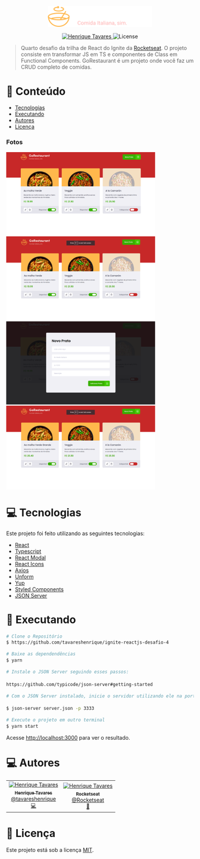 <p align="center">
   <img src="https://raw.githubusercontent.com/tavareshenrique/ignite-reactjs-desafio-4/c5b39adfea9a36d5e797ed3e9c0f9b8e9be52fc9/src/assets/logo.svg" alt="GoRestaurant" width="280"/>
</p>

<p align="center">
   <a href="https://www.linkedin.com/in/tavareshenrique/">
      <img alt="Henrique Tavares" src="https://img.shields.io/badge/-Henrique Tavares-FFB84D?style=flat&logo=Linkedin&logoColor=white" />
   </a>

  <img alt="License" src="https://img.shields.io/badge/license-MIT-FFB84D">
</p>

> Quarto desafio da trilha de React do Ignite da [Rocketseat](https://github.com/Rocketseat). O projeto consiste em transformar JS em TS e componentes de Class em Functional Components. GoRestaurant é um projeto onde você faz um CRUD completo de comidas.

# :pushpin: Conteúdo

- [Tecnologias](#computer-tecnologias)
- [Executando](#construction_worker-executando)
- [Autores](#computer-autores)
- [Licença](#closed_book-licença)

### Fotos

<div>
   <img src="https://raw.githubusercontent.com/tavareshenrique/ignite-reactjs-desafio-4/master/src/assets/previews/preview1.png" width="400px" />
   <img src="https://raw.githubusercontent.com/tavareshenrique/ignite-reactjs-desafio-4/master/src/assets/previews/preview3.gif" width="400px" />
   <img src="https://raw.githubusercontent.com/tavareshenrique/ignite-reactjs-desafio-4/master/src/assets/previews/preview2.png" width="400px" />
   <img src="https://raw.githubusercontent.com/tavareshenrique/ignite-reactjs-desafio-4/master/src/assets/previews/preview4.gif" width="400px" />
</div>

# :computer: Tecnologias

Este projeto foi feito utilizando as seguintes tecnologias:

- [React](https://reactjs.org/)
- [Typescript](https://www.typescriptlang.org/)
- [React Modal](https://github.com/reactjs/react-modal)
- [React Icons](https://react-icons.github.io/react-icons)
- [Axios](https://github.com/axios/axios)
- [Unform](https://github.com/unform/unform)
- [Yup](https://github.com/jquense/yup)
- [Styled Components](https://github.com/styled-components/styled-components)
- [JSON Server](https://github.com/typicode/json-server)

# :construction_worker: Executando

```bash
# Clone o Repositório
$ https://github.com/tavareshenrique/ignite-reactjs-desafio-4
```

```bash
# Baixe as dependendências
$ yarn
```

```bash
# Instale o JSON Server seguindo esses passos:

https://github.com/typicode/json-server#getting-started
```

```bash
# Com o JSON Server instalado, inicie o servidor utilizando ele na porta 3333:

$ json-server server.json -p 3333
```

```bash
# Execute o projeto em outro terminal
$ yarn start
```

Acesse <http://localhost:3000> para ver o resultado.

# :computer: Autores

<table>
  <tr>
    <td align="center">
      <a href="http://github.com/tavareshenrique/">
        <img src="https://avatars1.githubusercontent.com/u/27022914?v=4" width="100px;" alt="Henrique Tavares"/>
        <br />
        <sub>
          <b>Henrique Tavares</b>
        </sub>
       </a>
       <br />
       <a href="https://www.linkedin.com/in/tavareshenrique/" title="Linkedin">@tavareshenrique</a>
       <br />
       <a href="https://github.com/tavareshenrique/fastfeet-api/commits?author=tavareshenrique" title="Code">💻</a>
    </td>
    <td align="center">
      <a href="http://github.com/tavareshenrique/">
        <img src="https://avatars0.githubusercontent.com/u/28929274?s=200&v=4" width="100px;" alt="Henrique Tavares"/>
        <br />
        <sub>
          <b>Rocketseat</b>
        </sub>
       </a>
       <br />
       <a href="https://github.com/Rocketseat" title="Linkedin">@Rocketseat</a>
       <br />
       <a href="https://github.com/tavareshenrique/fastfeet-api/commits?author=tavareshenrique" title="Creators">🚀</a>
    </td>
  </tr>
</table>

# :closed_book: Licença

Este projeto está sob a licença [MIT](./LICENSE).
